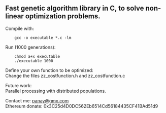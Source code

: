 ## Fast genetic algorithm library in C, to solve non-linear optimization problems.

Compile with:
```
    gcc -o executable *.c -lm
```

Run (1000 generations):
```
    chmod a+x executable
    ./executable 1000
```

Define your own function to be optimized:  
    Change the files zz_costfunction.h and zz_costfunction.c

Future work:  
    Parallel processing with distributed populations.

Contact me: panay@gmx.com  
Ethereum donate: 0x3C25d4D0DC562Eb6514Cd56184435CF41BAd51d9
   
